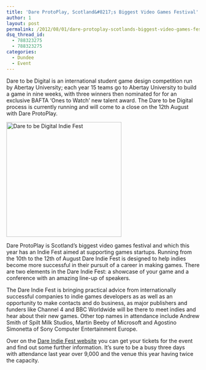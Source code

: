 ```yaml
---
title: 'Dare ProtoPlay, Scotland&#8217;s Biggest Video Games Festival'
author: 1
layout: post
permalink: /2012/08/01/dare-protoplay-scotlands-biggest-video-games-festival/
dsq_thread_id:
  - 788323275
  - 788323275
categories:
  - Dundee
  - Event
---
```

<p style="text-align: left;">
  Dare to be Digital is an international student game design competition run by Abertay University; each year 15 teams go to Abertay University to build a game in nine weeks, with three winners then nominated for for an exclusive BAFTA &#8216;Ones to Watch&#8217; new talent award. The Dare to be Digital process is currently running and will come to a close on the 12th August with Dare ProtoPlay.
</p>

<img class="size-medium wp-image-906 aligncenter" title="Dare-indifest" src="http://rookieoven.com/wp-content/uploads/2012/08/Dare-indifest-300x300.jpeg" alt="Dare to be Digital Indie Fest" width="300" height="300" />

Dare ProtoPlay is Scotland&#8217;s biggest video games festival and which this year has an Indie Fest aimed at supporting games startups. Running from the 10th to the 12th of August Dare Indie Fest is designed to help indies become more successful in their pursuit of a career in making games. There are two elements in the Dare Indie Fest: a showcase of your game and a conference with an amazing line-up of speakers.

The Dare Indie Fest is bringing practical advice from internationally successful companies to indie games developers as as well as an opportunity to make contacts and do business, as major publishers and funders like Channel 4 and BBC Worldwide will be there to meet indies and hear about their new games. Other top names in attendance include Andrew Smith of Spilt Milk Studios, Martin Beeby of Microsoft and Agostino Simonetta of Sony Computer Entertainment Europe.

Over on the [Dare Indie Fest website][1] you can get your tickets for the event and find out some further information. It&#8217;s sure to be a busy three days with attendance last year over 9,000 and the venue this year having twice the capacity.

&nbsp;

 [1]: http://www.daretobedigital.com/128_Dare-Indie-Fest-Dare-ProtoPlay.html "Dare ProtoPlay Website"

